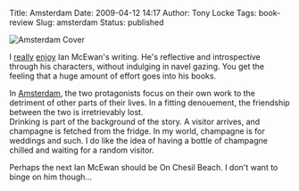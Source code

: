 Title: Amsterdam
Date: 2009-04-12 14:17
Author: Tony Locke
Tags: book-review
Slug: amsterdam
Status: published

![Amsterdam Cover](http://upload.wikimedia.org/wikipedia/en/4/42/AmsterdamNovel.jpg)

I [really]({filename}weighed-and-sifted.md) [enjoy]({filename}atonement.md)
Ian McEwan's writing. He's reflective and introspective through his characters, without indulging in navel gazing. You get the feeling that a huge amount of effort goes into his books.  
  
In [Amsterdam](http://en.wikipedia.org/wiki/Amsterdam_%28novel%29), the two protagonists focus on their own work to the detriment of other parts of their lives. In a fitting denouement, the friendship between the two is irretrievably lost.  
Drinking is part of the background of the story. A visitor arrives, and champagne is fetched from the fridge. In my world, champagne is for weddings and such. I do like the idea of having a bottle of champagne chilled and waiting for a random visitor.  
  
Perhaps the next Ian McEwan should be On Chesil Beach. I don't want to binge on him though...
